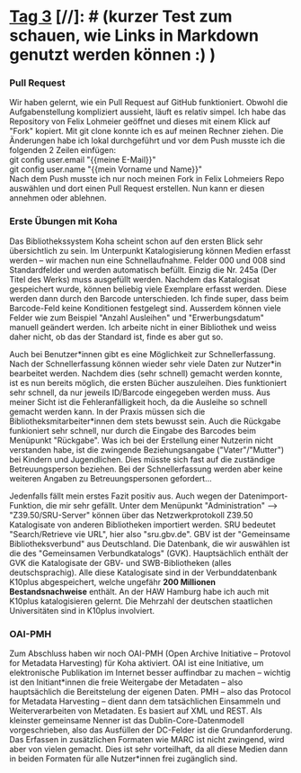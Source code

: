 # [Tag 3](https://www.youtube.com/watch?v=iAeuYlc2gQk) [//]: # (kurzer Test zum schauen, wie Links in Markdown genutzt werden können :) )

### Pull Request
Wir haben gelernt, wie ein Pull Request auf GitHub funktioniert. Obwohl die Aufgabenstellung kompliziert aussieht, läuft es relativ simpel. Ich habe das Repository von Felix Lohmeier geöffnet und dieses mit einem Klick auf "Fork" kopiert. Mit git clone konnte ich es auf meinen Rechner ziehen. Die Änderungen habe ich lokal durchgeführt und vor dem Push musste ich die folgenden 2 Zeilen einfügen:<br>
git config user.email "{{meine E-Mail}}"<br>
git config user.name "{{mein Vorname und Name}}"<br>
Nach dem Push musste ich nur noch meinen Fork in Felix Lohmeiers Repo auswählen und dort einen Pull Request erstellen. Nun kann er diesen annehmen oder ablehnen. 

### Erste Übungen mit Koha
Das Bibliothekssystem Koha scheint schon auf den ersten Blick sehr übersichtlich zu sein. Im Unterpunkt Katalogisierung können Medien erfasst werden – wir machen nun eine Schnellaufnahme. Felder 000 und 008 sind Standardfelder und werden automatisch befüllt. Einzig die Nr. 245a (Der Titel des Werks) muss ausgefüllt werden. Nachdem das Katalogisat gespeichert wurde, können beliebig viele Exemplare erfasst werden. Diese werden dann durch den Barcode unterschieden. Ich finde super, dass beim Barcode-Feld keine Konditionen festgelegt sind. Ausserdem können viele Felder wie zum Beispiel "Anzahl Ausleihen" und "Erwerbungsdatum" manuell geändert werden. Ich arbeite nicht in einer Bibliothek und weiss daher nicht, ob das der Standard ist, finde es aber gut so.

Auch bei Benutzer\*innen gibt es eine Möglichkeit zur Schnellerfassung. Nach der Schnellerfassung können wieder sehr viele Daten zur Nutzer\*in bearbeitet werden. Nachdem dies (sehr schnell) gemacht werden konnte, ist es nun bereits möglich, die ersten Bücher auszuleihen. Dies funktioniert sehr schnell, da nur jeweils ID/Barcode eingegeben werden muss. Aus meiner Sicht ist die Fehleranfälligkeit hoch, da die Ausleihe so schnell gemacht werden kann. In der Praxis müssen sich die Bibliotheksmitarbeiter\*innen dem stets bewusst sein. Auch die Rückgabe funkioniert sehr schnell, nur durch die Eingabe des Barcodes beim Menüpunkt "Rückgabe". Was ich bei der Erstellung einer Nutzerin nicht verstanden habe, ist die zwingende Beziehungsangabe ("Vater"/"Mutter") bei Kindern und Jugendlichen. Dies müsste sich fast auf die zuständige Betreuungsperson beziehen. Bei der Schnellerfassung werden aber keine weiteren Angaben zu Betreuungspersonen gefordert...

Jedenfalls fällt mein erstes Fazit positiv aus. Auch wegen der Datenimport-Funktion, die mir sehr gefällt. Unter dem Menüpunkt "Administration" --> "Z39.50/SRU-Server" können über das Netzwerkprotokoll Z39.50 Katalogisate von anderen Bibliotheken importiert werden. SRU bedeutet "Search/Retrieve vie URL", hier also "sru.gbv.de". GBV ist der "Gemeinsame Bibliotheksverbund" aus Deutschland. Die Datenbank, die wir auswählen ist die des "Gemeinsamen Verbundkatalogs" (GVK). Hauptsächlich enthält der GVK die Katalogisate der GBV- und SWB-Bibliotheken (alles deutschsprachig). Alle diese Katalogisate sind in der Verbunddatenbank K10plus abgespeichert, welche ungefähr **200 Millionen Bestandsnachweise** enthält. An der HAW Hamburg habe ich auch mit K10plus katalogisieren gelernt. Die Mehrzahl der deutschen staatlichen Universitäten sind in K10plus involviert.

### OAI-PMH
Zum Abschluss haben wir noch OAI-PMH (Open Archive Initiative – Protovol for Metadata Harvesting) für Koha aktiviert. OAI ist eine Initiative, um elektronische Publikation im Internet besser auffindbar zu machen – wichtig ist den Initiant\*innen die freie Weitergabe der Metadaten – also hauptsächlich die Bereitstelung der eigenen Daten. PMH – also das Protocol for Metadata Harvesting – dient dann dem tatsächlichen Einsammeln und Weiterverarbeiten von Metadaten. Es basiert auf XML und REST. Als kleinster gemeinsame Nenner ist das Dublin-Core-Datenmodell vorgeschrieben, also das Ausfüllen der DC-Felder ist die Grundanforderung. Das Erfassen in zusätzlichen Formaten wie MARC ist nicht zwingend, wird aber von vielen gemacht. Dies ist sehr vorteilhaft, da all diese Medien dann in beiden Formaten für alle Nutzer\*innen frei zugänglich sind.
